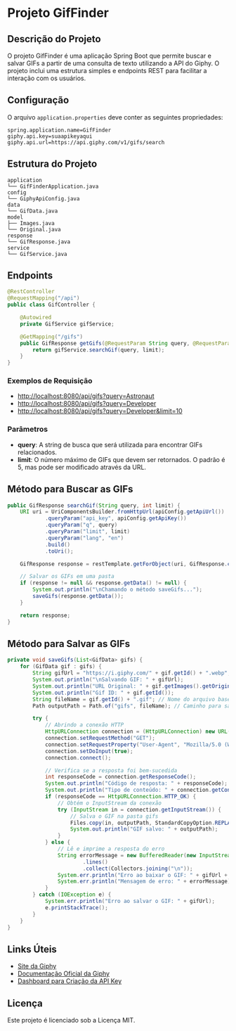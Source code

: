 # Projeto GifFinder

## Descrição do Projeto
O projeto GifFinder é uma aplicação Spring Boot que permite buscar e salvar GIFs a partir de uma consulta de texto utilizando a API do Giphy. O projeto inclui uma estrutura simples e endpoints REST para facilitar a interação com os usuários.

## Configuração
O arquivo `application.properties` deve conter as seguintes propriedades:

```properties
spring.application.name=GifFinder
giphy.api.key=suaapikeyaqui
giphy.api.url=https://api.giphy.com/v1/gifs/search
```

## Estrutura do Projeto
```
application
└── GifFinderApplication.java
config
└── GiphyApiConfig.java
data
└── GifData.java
model
├── Images.java
└── Original.java
response
└── GifResponse.java
service
└── GifService.java
```

## Endpoints
```java
@RestController
@RequestMapping("/api")
public class GifController {

    @Autowired
    private GifService gifService;

    @GetMapping("/gifs")
    public GifResponse getGifs(@RequestParam String query, @RequestParam(defaultValue = "5") int limit) {
        return gifService.searchGif(query, limit);
    }
}
```

### Exemplos de Requisição
- [http://localhost:8080/api/gifs?query=Astronaut](http://localhost:8080/api/gifs?query=Astronaut)
- [http://localhost:8080/api/gifs?query=Developer](http://localhost:8080/api/gifs?query=Developer)
- [http://localhost:8080/api/gifs?query=Developer&limit=10](http://localhost:8080/api/gifs?query=Developer&limit=10)

### Parâmetros
- **query**: A string de busca que será utilizada para encontrar GIFs relacionados.
- **limit**: O número máximo de GIFs que devem ser retornados. O padrão é 5, mas pode ser modificado através da URL.

## Método para Buscar as GIFs
```java
public GifResponse searchGif(String query, int limit) {
    URI uri = UriComponentsBuilder.fromHttpUrl(apiConfig.getApiUrl())
            .queryParam("api_key", apiConfig.getApiKey())
            .queryParam("q", query)
            .queryParam("limit", limit)
            .queryParam("lang", "en")
            .build()
            .toUri();

    GifResponse response = restTemplate.getForObject(uri, GifResponse.class);

    // Salvar os GIFs em uma pasta
    if (response != null && response.getData() != null) {
        System.out.println("\nChamando o método saveGifs...");
        saveGifs(response.getData());
    }

    return response;
}
```

## Método para Salvar as GIFs
```java
private void saveGifs(List<GifData> gifs) {
    for (GifData gif : gifs) {
        String gifUrl = "https://i.giphy.com/" + gif.getId() + ".webp";
        System.out.println("\nSalvando GIF: " + gifUrl);
        System.out.println("URL Original: " + gif.getImages().getOriginal().getUrl());
        System.out.println("Gif ID: " + gif.getId());
        String fileName = gif.getId() + ".gif"; // Nome do arquivo baseado no ID do GIF
        Path outputPath = Path.of("gifs", fileName); // Caminho para salvar o arquivo na pasta gifs

        try {
            // Abrindo a conexão HTTP
            HttpURLConnection connection = (HttpURLConnection) new URL(gifUrl).openConnection();
            connection.setRequestMethod("GET");
            connection.setRequestProperty("User-Agent", "Mozilla/5.0 (Windows NT 10.0; Win64; x64) AppleWebKit/537.36 (KHTML, like Gecko) Chrome/87.0.4280.88 Safari/537.36");
            connection.setDoInput(true);
            connection.connect();

            // Verifica se a resposta foi bem-sucedida
            int responseCode = connection.getResponseCode();
            System.out.println("Código de resposta: " + responseCode);
            System.out.println("Tipo de conteúdo: " + connection.getContentType());
            if (responseCode == HttpURLConnection.HTTP_OK) {
                // Obtém o InputStream da conexão
                try (InputStream in = connection.getInputStream()) {
                    // Salva o GIF na pasta gifs
                    Files.copy(in, outputPath, StandardCopyOption.REPLACE_EXISTING);
                    System.out.println("GIF salvo: " + outputPath);
                }
            } else {
                // Lê e imprime a resposta do erro
                String errorMessage = new BufferedReader(new InputStreamReader(connection.getErrorStream()))
                        .lines()
                        .collect(Collectors.joining("\n"));
                System.err.println("Erro ao baixar o GIF: " + gifUrl + ". Código de resposta: " + responseCode);
                System.err.println("Mensagem de erro: " + errorMessage);
            }
        } catch (IOException e) {
            System.err.println("Erro ao salvar o GIF: " + gifUrl);
            e.printStackTrace();
        }
    }
}
```

## Links Úteis
- [Site da Giphy](https://developers.giphy.com/)
- [Documentação Oficial da Giphy](https://developers.giphy.com/docs/)
- [Dashboard para Criação da API Key](https://developers.giphy.com/dashboard/)

## Licença
Este projeto é licenciado sob a Licença MIT.
